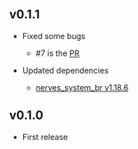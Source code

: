 ## v0.1.1

* Fixed some bugs
  * #7 is the [PR](https://github.com/b5g-ex/nerves_system_stm32mp157c_odyssey/pull/7)

* Updated dependencies
  * [nerves_system_br v1.18.6](https://github.com/nerves-project/nerves_system_br/releases/tag/v1.18.6)

## v0.1.0

* First release
